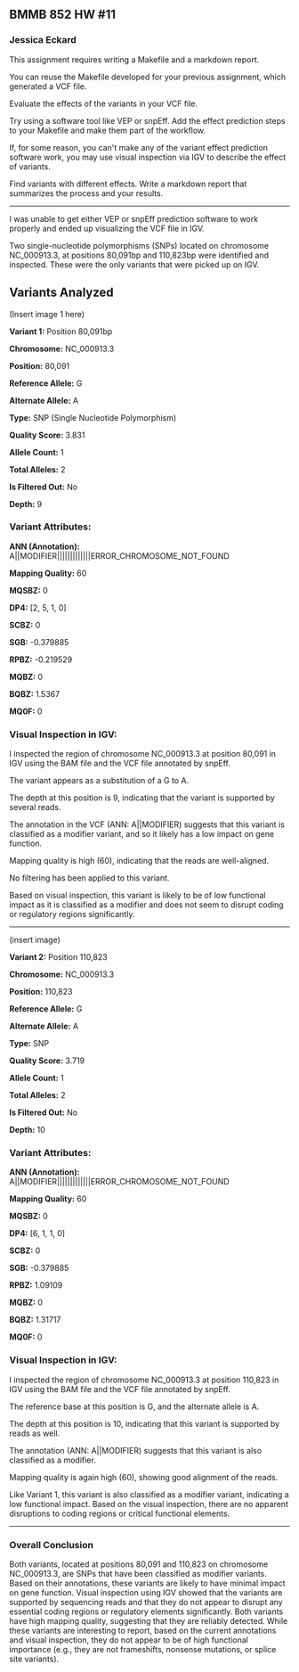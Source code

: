 ## BMMB 852 HW #11

### Jessica Eckard

This assignment requires writing a Makefile and a markdown report.

You can reuse the Makefile developed for your previous assignment, which generated a VCF file.

Evaluate the effects of the variants in your VCF file.

Try using a software tool like VEP or snpEff.  Add the effect prediction steps to your Makefile and make them part of the workflow.

If, for some reason, you can't make any of the variant effect prediction software work, you may use visual inspection via IGV to describe the effect of variants.

Find variants with different effects.
Write a markdown report that summarizes the process and your results.

------

I was unable to get either VEP or snpEff prediction software to work properly and ended up visualizing the VCF file in IGV.

Two single-nucleotide polymorphisms (SNPs) located on chromosome NC_000913.3, at positions 80,091bp and 110,823bp were identified and inspected. These were the only variants that were picked up on IGV.

## Variants Analyzed

(Insert image 1 here) 

**Variant 1:** Position 80,091bp

**Chromosome:** NC_000913.3

**Position:** 80,091

**Reference Allele:** G

**Alternate Allele:** A

**Type:** SNP (Single Nucleotide Polymorphism)

**Quality Score:** 3.831

**Allele Count:** 1

**Total Alleles:** 2

**Is Filtered Out:** No

**Depth:** 9

### Variant Attributes:

**ANN (Annotation):** A||MODIFIER|||||||||||||ERROR_CHROMOSOME_NOT_FOUND

**Mapping Quality:** 60

**MQSBZ:** 0

**DP4:** [2, 5, 1, 0]

**SCBZ:** 0

**SGB:** -0.379885

**RPBZ:** -0.219529

**MQBZ:** 0

**BQBZ:** 1.5367

**MQ0F:** 0

### Visual Inspection in IGV:

I inspected the region of chromosome NC_000913.3 at position 80,091 in IGV using the BAM file and the VCF file annotated by snpEff.

The variant appears as a substitution of a G to A.

The depth at this position is 9, indicating that the variant is supported by several reads.

The annotation in the VCF (ANN: A||MODIFIER) suggests that this variant is classified as a modifier variant, and so it likely has a low impact on gene function.

Mapping quality is high (60), indicating that the reads are well-aligned.

No filtering has been applied to this variant.

Based on visual inspection, this variant is likely to be of low functional impact as it is classified as a modifier and does not seem to disrupt coding or regulatory regions significantly.
________________________________________

(insert image)

**Variant 2:** Position 110,823

**Chromosome:** NC_000913.3

**Position:** 110,823

**Reference Allele:** G

**Alternate Allele:** A

**Type:** SNP
	
**Quality Score:** 3.719

**Allele Count:** 1

**Total Alleles:** 2

**Is Filtered Out:** No

**Depth:** 10

### Variant Attributes:

**ANN (Annotation):** A||MODIFIER|||||||||||||ERROR_CHROMOSOME_NOT_FOUND

**Mapping Quality:** 60

**MQSBZ:** 0

**DP4:** [6, 1, 1, 0]

**SCBZ:** 0

**SGB:** -0.379885

**RPBZ:** 1.09109

**MQBZ:** 0

**BQBZ:** 1.31717

**MQ0F:** 0

### Visual Inspection in IGV:

I inspected the region of chromosome NC_000913.3 at position 110,823 in IGV using the BAM file and the VCF file annotated by snpEff.

The reference base at this position is G, and the alternate allele is A.

The depth at this position is 10, indicating that this variant is supported by reads as well.

The annotation (ANN: A||MODIFIER) suggests that this variant is also classified as a modifier.

Mapping quality is again high (60), showing good alignment of the reads.

Like Variant 1, this variant is also classified as a modifier variant, indicating a low functional impact. Based on the visual inspection, there are no apparent disruptions to coding regions or critical functional elements.
________________________________________
### Overall Conclusion

Both variants, located at positions 80,091 and 110,823 on chromosome NC_000913.3, are SNPs that have been classified as modifier variants. Based on their annotations, these variants are likely to have minimal impact on gene function. Visual inspection using IGV showed that the variants are supported by sequencing reads and that they do not appear to disrupt any essential coding regions or regulatory elements significantly. Both variants have high mapping quality, suggesting that they are reliably detected.
While these variants are interesting to report, based on the current annotations and visual inspection, they do not appear to be of high functional importance (e.g., they are not frameshifts, nonsense mutations, or splice site variants).
